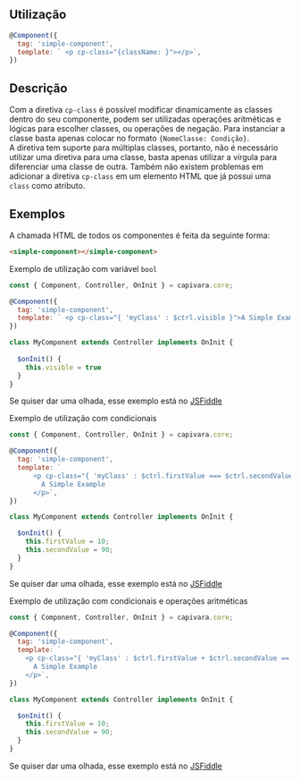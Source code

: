 ## Utilização

```js
@Component({
  tag: 'simple-component',
  template: ` <p cp-class="{className: }"></p>`,
})
```

## Descrição

Com a diretiva `cp-class` é possível modificar dinamicamente as classes dentro do seu componente, podem ser utilizadas operações aritméticas e lógicas para escolher classes, ou operações de negação. Para instanciar a classe basta apenas colocar no formato `{NomeClasse: Condição}`.<br>
A diretiva tem suporte para múltiplas classes, portanto, não é necessário utilizar uma diretiva para uma classe, basta apenas utilizar a vírgula para diferenciar uma classe de outra. Também não existem problemas em adicionar a diretiva `cp-class` em um elemento HTML que já possui uma `class` como atributo.

## Exemplos

A chamada HTML de todos os componentes é feita da seguinte forma:

```HTML
<simple-component></simple-component>
```

Exemplo de utilização com variável `bool`

```js
const { Component, Controller, OnInit } = capivara.core;

@Component({
  tag: 'simple-component',
  template: ` <p cp-class="{ 'myClass' : $ctrl.visible }">A Simple Example</p>`,
})

class MyComponent extends Controller implements OnInit {
	
  $onInit() {
  	this.visible = true
  }
}
```
Se quiser dar uma olhada, esse exemplo está no [JSFiddle](https://jsfiddle.net/jcanabarro/zf8gqh0d/332/)

Exemplo de utilização com condicionais

```js
const { Component, Controller, OnInit } = capivara.core;

@Component({
  tag: 'simple-component',
  template: `
      <p cp-class="{ 'myClass' : $ctrl.firstValue === $ctrl.secondValue }">
        A Simple Example
      </p>`,
})

class MyComponent extends Controller implements OnInit {

  $onInit() {
    this.firstValue = 10;
    this.secondValue = 90;
  }
}
```
Se quiser dar uma olhada, esse exemplo está no [JSFiddle](https://jsfiddle.net/jcanabarro/zf8gqh0d/342/)

Exemplo de utilização com condicionais e operações aritméticas

```js
const { Component, Controller, OnInit } = capivara.core;

@Component({
  tag: 'simple-component',
  template: `
    <p cp-class="{ 'myClass' : $ctrl.firstValue + $ctrl.secondValue == 100 }">
      A Simple Example
    </p>`,
})

class MyComponent extends Controller implements OnInit {

  $onInit() {
    this.firstValue = 10;
    this.secondValue = 90;
  }
}
```
Se quiser dar uma olhada, esse exemplo está no [JSFiddle](https://jsfiddle.net/jcanabarro/zf8gqh0d/343/)